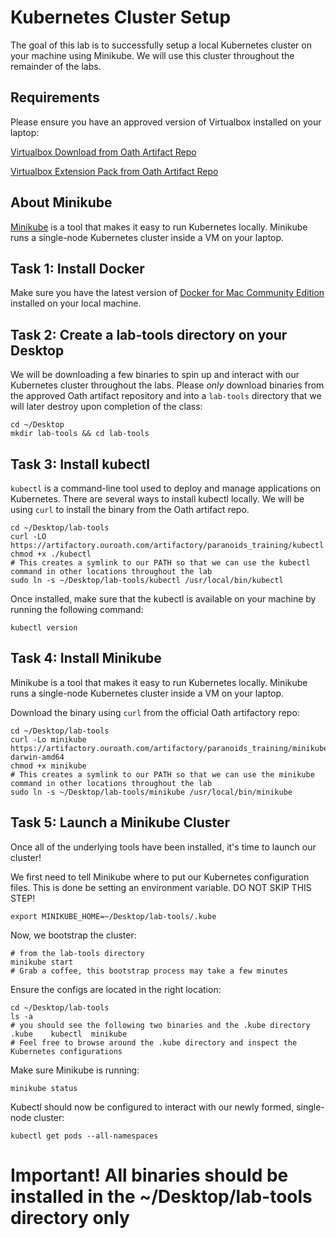 # Kubernetes Cluster Setup

The goal of this lab is to successfully setup a local Kubernetes cluster on your machine using Minikube. We will use this cluster throughout the remainder of the labs.

## Requirements
Please ensure you have an approved version of Virtualbox installed on your laptop:

[Virtualbox Download from Oath Artifact Repo](https://artifactory.ouroath.com/artifactory/paranoids_training/VirtualBox-5.2.8-121009-OSX.dmg)

[Virtualbox Extension Pack from Oath Artifact Repo](https://artifactory.ouroath.com/artifactory/paranoids_training/Oracle_VM_VirtualBox_Extension_Pack-5.2.8.vbox-extpack)

## About Minikube
[Minikube](https://artifactory.ouroath.com/artifactory/paranoids_training/minikube-darwin-amd64) is a tool that makes it easy to run Kubernetes locally. Minikube runs a single-node Kubernetes cluster inside a VM on your laptop. 

## Task 1: Install Docker
Make sure you have the latest version of [Docker for Mac Community Edition](https://artifactory.ouroath.com/artifactory/paranoids_training/Docker.dmg) installed on your local machine. 

## Task 2: Create a lab-tools directory on your Desktop
We will be downloading a few binaries to spin up and interact with our Kubernetes cluster throughout the labs. Please *only* download binaries from the approved Oath artifact repository and into a `lab-tools` directory that we will later destroy upon completion of the class:
```
cd ~/Desktop
mkdir lab-tools && cd lab-tools
```

## Task 3: Install kubectl
`kubectl` is a command-line tool used to deploy and manage applications on Kubernetes. There are several ways to install kubectl locally. We will be using `curl` to install the binary from the Oath artifact repo.

```
cd ~/Desktop/lab-tools
curl -LO https://artifactory.ouroath.com/artifactory/paranoids_training/kubectl
chmod +x ./kubectl
# This creates a symlink to our PATH so that we can use the kubectl command in other locations throughout the lab
sudo ln -s ~/Desktop/lab-tools/kubectl /usr/local/bin/kubectl
```

Once installed, make sure that the kubectl is available on your machine by running the following command:
```
kubectl version
```

## Task 4: Install Minikube
Minikube is a tool that makes it easy to run Kubernetes locally. Minikube runs a single-node Kubernetes cluster inside a VM on your laptop.

Download the binary using `curl` from the official Oath artifactory repo:
```
cd ~/Desktop/lab-tools
curl -Lo minikube https://artifactory.ouroath.com/artifactory/paranoids_training/minikube-darwin-amd64 
chmod +x minikube
# This creates a symlink to our PATH so that we can use the minikube command in other locations throughout the lab
sudo ln -s ~/Desktop/lab-tools/minikube /usr/local/bin/minikube
```

## Task 5: Launch a Minikube Cluster
Once all of the underlying tools have been installed, it's time to launch our cluster!

We first need to tell Minikube where to put our Kubernetes configuration files. This is done be setting an environment variable. DO NOT SKIP THIS STEP!
```
export MINIKUBE_HOME=~/Desktop/lab-tools/.kube
```

Now, we bootstrap the cluster:
```
# from the lab-tools directory
minikube start
# Grab a coffee, this bootstrap process may take a few minutes
```

Ensure the configs are located in the right location:
```
cd ~/Desktop/lab-tools
ls -a
# you should see the following two binaries and the .kube directory
.kube    kubectl  minikube
# Feel free to browse around the .kube directory and inspect the Kubernetes configurations
```

Make sure Minikube is running:
```
minikube status
```

Kubectl should now be configured to interact with our newly formed, single-node cluster:
```
kubectl get pods --all-namespaces
```

# Important! All binaries should be installed in the ~/Desktop/lab-tools directory only